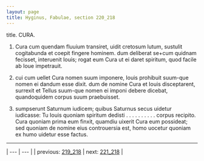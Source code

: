 ```yaml
---
layout: page
title: Hyginus, Fabulae, section 220_218
---
```


title. CURA.



1. Cura cum quendam fluuium transiret, uidit cretosum lutum, sustulit cogitabunda et coepit fingere hominem. dum deliberat se+cum quidnam fecisset, interuenit Iouis; rogat eum Cura ut ei daret spiritum, quod facile ab Ioue impetrauit.



2. cui cum uellet Cura nomen suum imponere, Iouis prohibuit suum-que nomen ei dandum esse dixit. dum de nomine Cura et Iouis disceptarent, surrexit et Tellus suum-que nomen ei imponi debere dicebat, quandoquidem corpus suum praebuisset.



3. sumpserunt Saturnum iudicem; quibus Saturnus secus uidetur iudicasse: Tu Iouis quoniam spiritum dedisti . . . . . . . . . . corpus recipito. Cura quoniam prima eum finxit, quamdiu uixerit Cura eum possideat; sed quoniam de nomine eius controuersia est, homo uocetur quoniam ex humo uidetur esse factus.



---

| --- | --- |
| previous: [219_218](../219_218/) | next: [221_218](../221_218/) |
